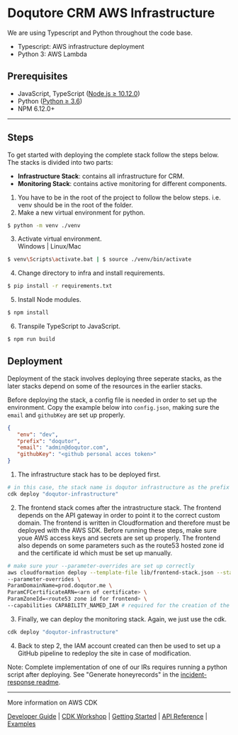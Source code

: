 # Doqutore CRM AWS Infrastructure

We are using Typescript and Python throughout the code base.

- Typescript: AWS infrastructure deployment
- Python 3: AWS Lambda

## Prerequisites

- JavaScript, TypeScript ([Node.js ≥ 10.12.0](https://nodejs.org/download/release/latest-v10.x/))
- Python ([Python ≥ 3.6](https://www.python.org/downloads/))
- NPM 6.12.0+

---

## Steps

To get started with deploying the complete stack follow the steps below.
The stacks is divided into two parts:

- <b>Infrastructure Stack</b>: contains all infrastructure for CRM.
- <b>Monitoring Stack</b>: contains active monitoring for different components.



1. You have to be in the root of the project to follow the below steps. i.e. venv should be in the root of the folder.
2. Make a new virtual environment for python.

```bash
$ python -m venv ./venv
```

3. Activate virtual environment. <br/>
   Windows | Linux/Mac

```bash
$ venv\Scripts\activate.bat | $ source ./venv/bin/activate
```

4. Change directory to infra and install requirements.

```bash
$ pip install -r requirements.txt
```

5. Install Node modules.

```bash
$ npm install
```

6. Transpile TypeScript to JavaScript.

```bash
$ npm run build
```

## Deployment 

Deployment of the stack involves deploying three seperate stacks, as the later stacks depend on some of the resources in the earlier stacks.

Before deploying the stack, a config file is needed in order to set up the environment. Copy the example below into `config.json`, making sure the `email` and `githubKey` are set up properly.

```json
{
   "env": "dev",
   "prefix": "doqutor",
   "email": "admin@doqutor.com",
   "githubKey": "<github personal acces token>"
}
```

1. The infrastructure stack has to be deployed first.
```sh
# in this case, the stack name is doqutor infrastructure as the prefix above is doqutor
cdk deploy "doqutor-infrastructure"
```

2. The frontend stack comes after the intrastructure stack. The frontend depends on the API gateway in order to point it to the correct custom domain. The frontend is written in Cloudformation and therefore must be deployed with the AWS SDK. Before running these steps, make sure youe AWS access keys and secrets are set up properly. The frontend also depends on some parameters such as the route53 hosted zone id and the certificate id which must be set up manually. 
```sh
# make sure your --parameter-overrides are set up correctly
aws cloudformation deploy --template-file lib/frontend-stack.json --stack-name doqutor-frontend \
--parameter-overrides \
ParamDomainName=prod.doqutor.me \
ParamCFCertificateARN=<arn of certificate> \
ParamZoneId=<route53 zone id for frontend> \
--capabilities CAPABILITY_NAMED_IAM # required for the creation of the frontend deployment user
```

3. Finally, we can deploy the monitoring stack. Again, we just use the cdk.
```bash
cdk deploy "doqutor-infrastructure"
```

4. Back to step 2, the IAM account created can then be used to set up a GitHub pipeline to redeploy the site in case of modification.

Note: Complete implementation of one of our IRs requires running a python script after deploying. See "Generate honeyrecords" in the [incident-response readme](../incident-response/README.md#2-honeyrecord-accessed-by-website-user).

---

More information on AWS CDK

[Developer Guide](https://docs.aws.amazon.com/cdk/latest/guide) |
[CDK Workshop](https://cdkworkshop.com/) |
[Getting Started](https://docs.aws.amazon.com/cdk/latest/guide/getting_started.html) |
[API Reference](https://docs.aws.amazon.com/cdk/api/latest/docs/aws-construct-library.html) |
[Examples](https://github.com/aws-samples/aws-cdk-examples)
